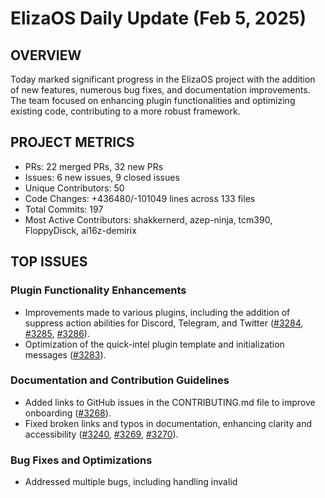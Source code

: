 # ElizaOS Daily Update (Feb 5, 2025)

## OVERVIEW 
Today marked significant progress in the ElizaOS project with the addition of new features, numerous bug fixes, and documentation improvements. The team focused on enhancing plugin functionalities and optimizing existing code, contributing to a more robust framework.

## PROJECT METRICS
- PRs: 22 merged PRs, 32 new PRs
- Issues: 6 new issues, 9 closed issues
- Unique Contributors: 50
- Code Changes: +436480/-101049 lines across 133 files
- Total Commits: 197
- Most Active Contributors: shakkernerd, azep-ninja, tcm390, FloppyDisck, ai16z-demirix

## TOP ISSUES
### Plugin Functionality Enhancements
- Improvements made to various plugins, including the addition of suppress action abilities for Discord, Telegram, and Twitter ([#3284](https://github.com/elizaos/eliza/pull/3284), [#3285](https://github.com/elizaos/eliza/pull/3285), [#3286](https://github.com/elizaos/eliza/pull/3286)).
- Optimization of the quick-intel plugin template and initialization messages ([#3283](https://github.com/elizaos/eliza/pull/3283)).

### Documentation and Contribution Guidelines
- Added links to GitHub issues in the CONTRIBUTING.md file to improve onboarding ([#3268](https://github.com/elizaos/eliza/pull/3268)).
- Fixed broken links and typos in documentation, enhancing clarity and accessibility ([#3240](https://github.com/elizaos/eliza/pull/3240), [#3269](https://github.com/elizaos/eliza/pull/3269), [#3270](https://github.com/elizaos/eliza/pull/3270)).

### Bug Fixes and Optimizations
- Addressed multiple bugs, including handling invalid
